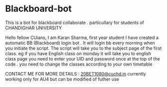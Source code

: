 # Blackboard-bot
This is a bot for blackboard collaborate . particullary for students of CHANDIGHAR UNIVERSITY


Hello fellow CUians, 
I am Karan Sharma, first year student
I have created a automatic BB (Blackboard) login bot . It will login bb every morning when you initiate the script.
The script will take you to the subject page of the first class. eg if you have English class on monday it will take you to english class page 
you need to enter your UID and password once at the top of the code . 
you need to change the classes according to your own timetable

CONTACT ME FOR MORE DETAILS : 20BET1080@cuchd.in
currently working only for AU4 but can be modified of futher use 
